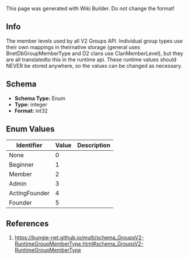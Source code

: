 <span class="wiki-builder">This page was generated with Wiki Builder. Do not change the format!</span>

## Info
The member levels used by all V2 Groups API.  Individual group types use their own mappings in theirnative storage (general uses BnetDbGroupMemberType and D2 clans use ClanMemberLevel), but they are all translatedto this in the runtime api.  These runtime values should NEVER be stored anywhere, so the values can be changed as necessary.

## Schema
* **Schema Type:** Enum
* **Type:** integer
* **Format:** int32

## Enum Values
Identifier | Value | Description
---------- | ----- | -----------
None | 0 | 
Beginner | 1 | 
Member | 2 | 
Admin | 3 | 
ActingFounder | 4 | 
Founder | 5 | 

## References
1. https://bungie-net.github.io/multi/schema_GroupsV2-RuntimeGroupMemberType.html#schema_GroupsV2-RuntimeGroupMemberType
